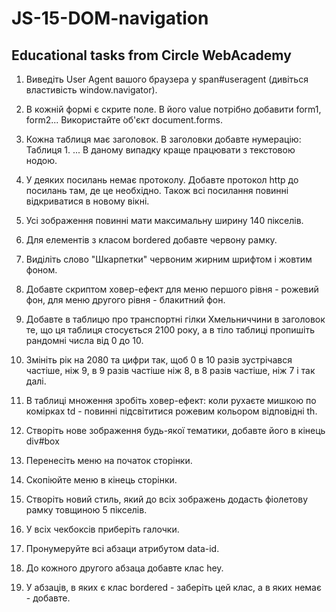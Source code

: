 # JS-15-DOM-navigation

## Educational tasks from Circle WebAcademy

1. Виведіть User Agent вашого браузера у span#useragent (дивіться властивість window.navigator).

2. В кожній формі є скрите поле. В його value потрібно добавити form1, form2... Використайте об'єкт document.forms.

3. Кожна таблиця має заголовок. В заголовки добавте нумерацію: Таблиця 1. ... В даному випадку краще працювати з текстовою нодою.

4. У деяких посилань немає протоколу. Добавте протокол http до посилань там, де це необхідно. Також всі посилання повинні відкриватися в новому вікні.

5. Усі зображення повинні мати максимальну ширину 140 пікселів.

6. Для елементів з класом bordered добавте червону рамку.

7. Виділіть слово "Шкарпетки" червоним жирним шрифтом і жовтим фоном.

8. Добавте скриптом ховер-ефект для меню першого рівня - рожевий фон, для меню другого рівня - блакитний фон.

9. Добавте в таблицю про транспортні гілки Хмельниччини в заголовок те, що ця таблиця стосується 2100 року, а в тіло таблиці пропишіть рандомні числа від 0 до 10.

10. Змініть рік на 2080 та цифри так, щоб 0 в 10 разів зустрічався частіше, ніж 9, в 9 разів частіше ніж 8, в 8 разів частіше, ніж 7 і так далі.

11. В таблиці множення зробіть ховер-ефект: коли рухаєте мишкою по комірках td - повинні підсвітитися рожевим кольором відповідні th.

12. Створіть нове зображення будь-якої тематики, добавте його в кінець div#box

13. Перенесіть меню на початок сторінки.

14. Скопіюйте меню в кінець сторінки.

15. Створіть новий стиль, який до всіх зображень додасть фіолетову рамку товщиною 5 пікселів.

16. У всіх чекбоксів приберіть галочки.

17. Пронумеруйте всі абзаци атрибутом data-id.

18. До кожного другого абзаца добавте клас hey.

19. У абзаців, в яких є клас bordered - заберіть цей клас, а в яких немає - добавте.